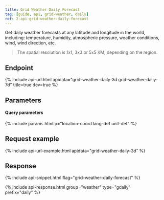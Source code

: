 ```yaml
---
title: Grid Weather Daily Forecast
tag: [guide, api, grid-weather, daily]
ref: 2-api-grid-weather-daily-forecast
---
```


Get daily weather forecasts at any latitude and longitude in the world, including: temperature, humidity, atmospheric pressure, weather conditions, wind, wind direction, etc.

> The spatial resolution is 1x1, 3x3 or 5x5 KM, depending on the region.

## Endpoint

{% include api-url.html apidata="grid-weather-daily-3d grid-weather-daily-7d" title=true dev=true %}

## Parameters

#### Query parameters

{% include params.html p="location-coord lang-def unit-def" %}

## Request example

{% include api-url-example.html apidata="grid-weather-daily-3d" %}

## Response

{% include api-snippet.html flag="grid-weather-daily-forecast" %}

{% include api-response.html group="weather" type="gdaily" prefix="daily"  %}
